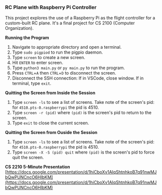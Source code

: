 ### RC Plane with Raspberry Pi Controller

This project explores the use of a Raspberry Pi as the flight controller for a custom-built RC plane. It's a final project for CS 2100 (Computer Organization).

**Running the Program**
1. Navigate to appropriate directory and open a terminal.
2. Type `sudo pigpiod` to run the pigpio daemon.
3. Type `screen` to create a new screen.
4. Hit `ENTER` to enter screen.
5. Type `python3 main.py` or `py main.py` to run the program.
6. Press `CTRL`+`A` then `CTRL`+`D` to disconnect the screen.
7. Disconnect the SSH connection: If in VSCode, close window. If in terminal, type `exit`.

**Quitting the Screen from Inside the Session**
1. Type `screen -ls` to see a list of screens. Take note of the screen's pid: for `4510.pts-0.raspberrypi` the pid is 4510.
2. Type `screen -r (pid)` where `(pid)` is the screen's pid to return to the screen.
3. Type `exit` to close the current screen.

**Quitting the Screen from Ouside the Session**
1. Type `screen -ls` to see a list of screens. Take note of the screen's pid: for `4510.pts-0.raspberrypi` the pid is 4510.
2. Type `screen -X -S (pid) quit` where `(pid)` is the screen's pid to force quit the screen.

**CS 2210 5-Minute Presentation**  
[https://docs.google.com/presentation/d/1hiCboXv1AIqShtnhkoB7q91nwMJbQwPUNCncO6HIbKM](https://docs.google.com/presentation/d/1hiCboXv1AIqShtnhkoB7q91nwMJbQwPUNCncO6HIbKM)

